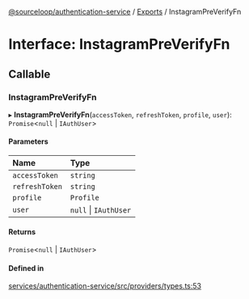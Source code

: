 [@sourceloop/authentication-service](../README.md) / [Exports](../modules.md) / InstagramPreVerifyFn

# Interface: InstagramPreVerifyFn

## Callable

### InstagramPreVerifyFn

▸ **InstagramPreVerifyFn**(`accessToken`, `refreshToken`, `profile`, `user`): `Promise`<``null`` \| `IAuthUser`\>

#### Parameters

| Name | Type |
| :------ | :------ |
| `accessToken` | `string` |
| `refreshToken` | `string` |
| `profile` | `Profile` |
| `user` | ``null`` \| `IAuthUser` |

#### Returns

`Promise`<``null`` \| `IAuthUser`\>

#### Defined in

[services/authentication-service/src/providers/types.ts:53](https://github.com/codeweb05/repo1/blob/a4cf318/services/authentication-service/src/providers/types.ts#L53)
